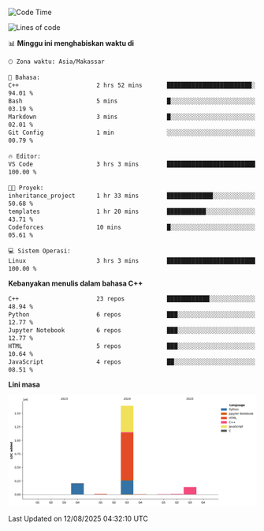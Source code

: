 <!--START_SECTION:waka-->
![Code Time](http://img.shields.io/badge/Code%20Time-400%20hrs%2010%20mins-blue)

![Lines of code](https://img.shields.io/badge/Sejak%20Hello%20World%20aku%20telah%20menulis-2.0%20million%20baris%20kode-blue)

📊 **Minggu ini menghabiskan waktu di** 

```text
🕑︎ Zona waktu: Asia/Makassar

💬 Bahasa: 
C++                      2 hrs 52 mins       ████████████████████████░   94.01 % 
Bash                     5 mins              █░░░░░░░░░░░░░░░░░░░░░░░░   03.19 % 
Markdown                 3 mins              █░░░░░░░░░░░░░░░░░░░░░░░░   02.01 % 
Git Config               1 min               ░░░░░░░░░░░░░░░░░░░░░░░░░   00.79 % 

🔥 Editor: 
VS Code                  3 hrs 3 mins        █████████████████████████   100.00 % 

🐱‍💻 Proyek: 
inheritance_project      1 hr 33 mins        █████████████░░░░░░░░░░░░   50.68 % 
templates                1 hr 20 mins        ███████████░░░░░░░░░░░░░░   43.71 % 
Codeforces               10 mins             █░░░░░░░░░░░░░░░░░░░░░░░░   05.61 % 

💻 Sistem Operasi: 
Linux                    3 hrs 3 mins        █████████████████████████   100.00 % 
```

**Kebanyakan menulis dalam bahasa C++** 

```text
C++                      23 repos            ████████████░░░░░░░░░░░░░   48.94 % 
Python                   6 repos             ███░░░░░░░░░░░░░░░░░░░░░░   12.77 % 
Jupyter Notebook         6 repos             ███░░░░░░░░░░░░░░░░░░░░░░   12.77 % 
HTML                     5 repos             ███░░░░░░░░░░░░░░░░░░░░░░   10.64 % 
JavaScript               4 repos             ██░░░░░░░░░░░░░░░░░░░░░░░   08.51 % 
```



**Lini masa**

![Lines of Code chart](https://raw.githubusercontent.com/yusuf601/yusuf601/main/assets/bar_graph.png)


 Last Updated on 12/08/2025 04:32:10 UTC
<!--END_SECTION:waka-->

